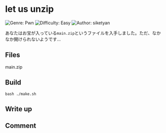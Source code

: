 # let us unzip
![Genre: Pwn](https://img.shields.io/badge/genre-misc-brightgreen?style=for-the-badge)
![Difficulty: Easy](https://img.shields.io/badge/difficulty-Easy-blue?style=for-the-badge)
![Author: siketyan](https://img.shields.io/badge/author-onokatio-lightgrey?style=for-the-badge)

あなたはお宝が入っている`main.zip`というファイルを入手しました。ただ、なかなか開けられないようです…

## Files

main.zip

## Build

```
bash ./make.sh
```

## Write up

## Comment
